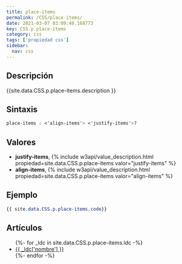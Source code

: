 ```yaml
---
title: place-items
permalink: /CSS/place-items/
date: 2021-03-07 03:09:48.168773
key: CSS.p.place-items
category: css
tags: ['propiedad css']
sidebar: 
  nav: css
---
```


## Descripción
{{site.data.CSS.p.place-items.description }}

## Sintaxis
~~~css
place-items : <'align-items'> <'justify-items'>?
~~~

## Valores
* **justify-items**,  {% include w3api/value_description.html propiedad=site.data.CSS.p.place-items valor="justify-items" %}
* **align-items**,  {% include w3api/value_description.html propiedad=site.data.CSS.p.place-items valor="align-items" %}

## Ejemplo
~~~css
{{ site.data.CSS.p.place-items.code}}
~~~

## Artículos
<ul>
{%- for _ldc in site.data.CSS.p.place-items.ldc -%}
   <li>
       <a href="{{_ldc['url'] }}">{{ _ldc['nombre'] }}</a>
   </li>
{%- endfor -%}
</ul>
